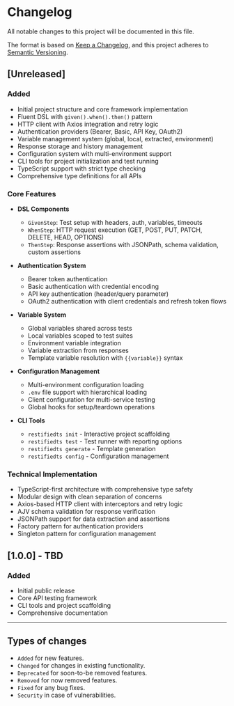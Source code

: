 # Changelog

All notable changes to this project will be documented in this file.

The format is based on [Keep a Changelog](https://keepachangelog.com/en/1.0.0/),
and this project adheres to [Semantic Versioning](https://semver.org/spec/v2.0.0.html).

## [Unreleased]

### Added
- Initial project structure and core framework implementation
- Fluent DSL with `given().when().then()` pattern
- HTTP client with Axios integration and retry logic
- Authentication providers (Bearer, Basic, API Key, OAuth2)
- Variable management system (global, local, extracted, environment)
- Response storage and history management
- Configuration system with multi-environment support
- CLI tools for project initialization and test running
- TypeScript support with strict type checking
- Comprehensive type definitions for all APIs

### Core Features
- **DSL Components**
  - `GivenStep`: Test setup with headers, auth, variables, timeouts
  - `WhenStep`: HTTP request execution (GET, POST, PUT, PATCH, DELETE, HEAD, OPTIONS)
  - `ThenStep`: Response assertions with JSONPath, schema validation, custom assertions

- **Authentication System**
  - Bearer token authentication
  - Basic authentication with credential encoding
  - API key authentication (header/query parameter)
  - OAuth2 authentication with client credentials and refresh token flows

- **Variable System**
  - Global variables shared across tests
  - Local variables scoped to test suites
  - Environment variable integration
  - Variable extraction from responses
  - Template variable resolution with `{{variable}}` syntax

- **Configuration Management**
  - Multi-environment configuration loading
  - `.env` file support with hierarchical loading
  - Client configuration for multi-service testing
  - Global hooks for setup/teardown operations

- **CLI Tools**
  - `restifiedts init` - Interactive project scaffolding
  - `restifiedts test` - Test runner with reporting options
  - `restifiedts generate` - Template generation
  - `restifiedts config` - Configuration management

### Technical Implementation
- TypeScript-first architecture with comprehensive type safety
- Modular design with clean separation of concerns
- Axios-based HTTP client with interceptors and retry logic
- AJV schema validation for response verification
- JSONPath support for data extraction and assertions
- Factory pattern for authentication providers
- Singleton pattern for configuration management

## [1.0.0] - TBD

### Added
- Initial public release
- Core API testing framework
- CLI tools and project scaffolding
- Comprehensive documentation

---

## Types of changes

- `Added` for new features.
- `Changed` for changes in existing functionality.
- `Deprecated` for soon-to-be removed features.
- `Removed` for now removed features.
- `Fixed` for any bug fixes.
- `Security` in case of vulnerabilities.